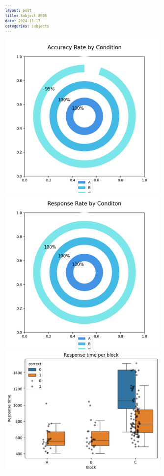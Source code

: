 ```yaml
---
layout: post
title: Subject 8005
date: 2024-11-17
categories: subjects
---
```


![](data/8005/run-2/8005_accuracy_rate.png)
![](data/8005/run-2/8005_response_rate.png)
![](data/8005/run-2/8005_rt.png)
